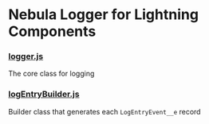 # Nebula Logger for Lightning Components

### [logger.js](./Logger)

The core class for logging

### [logEntryBuilder.js](./LogEntryBuilder)

Builder class that generates each `LogEntryEvent__e` record
